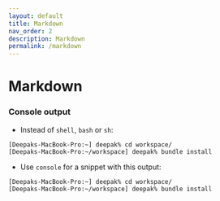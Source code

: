 ```yaml
---
layout: default
title: Markdown
nav_order: 2
description: Markdown
permalink: /markdown
---
```


# Markdown

### Console output 

- Instead of `shell`, `bash` or `sh`:

```shell
[Deepaks-MacBook-Pro:~] deepak% cd workspace/
[Deepaks-MacBook-Pro:~/workspace] deepak% bundle install
```

- Use `console` for a snippet with this output:

```console
[Deepaks-MacBook-Pro:~] deepak% cd workspace/
[Deepaks-MacBook-Pro:~/workspace] deepak% bundle install
```
